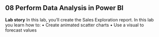 ## 08 Perform Data Analysis in Power BI
**Lab story**
In this lab, you’ll create the Sales Exploration report.
In this lab you learn how to:
•	Create animated scatter charts
•	Use a visual to forecast values
